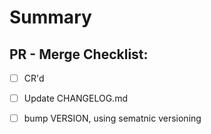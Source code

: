 # Summary

## PR - Merge Checklist:
- [ ] CR'd
- [ ] Update CHANGELOG.md
- [ ] bump VERSION, using sematnic versioning

